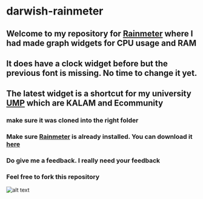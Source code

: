 # darwish-rainmeter

## Welcome to my repository for [Rainmeter](https://www.rainmeter.net/) where I had made graph widgets for CPU usage and RAM
## It does have a clock widget before but the previous font is missing. No time to change it yet.
## The latest widget is a shortcut for my university [UMP](https://www.ump.edu.my/en/ump) which are KALAM and Ecommunity

### make sure it was cloned into the right folder
### Make sure [Rainmeter](https://www.rainmeter.net/) is already installed. You can download it [here](https://www.rainmeter.net/)
### Do give me a feedback. I really need your feedback

### Feel free to fork this repository

![alt text](https://github.com/darwishzain/darwish-rainmeter/blob/main/ss001.png?raw=true)
<!--https://github.com/darwishzain/darwish-rainmeter/blob/main/ss001.png-->
